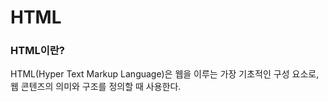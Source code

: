 # HTML

### HTML이란?

HTML(Hyper Text Markup Language)은 웹을 이루는 가장 기초적인 구성 요소로,  
웹 콘텐즈의 의미와 구조를 정의할 때 사용한다.
